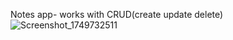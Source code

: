 Notes app- works with CRUD(create update delete) 
![Screenshot_1749732511](https://github.com/user-attachments/assets/145380c7-1783-4277-86a7-ba37d38f8244)

